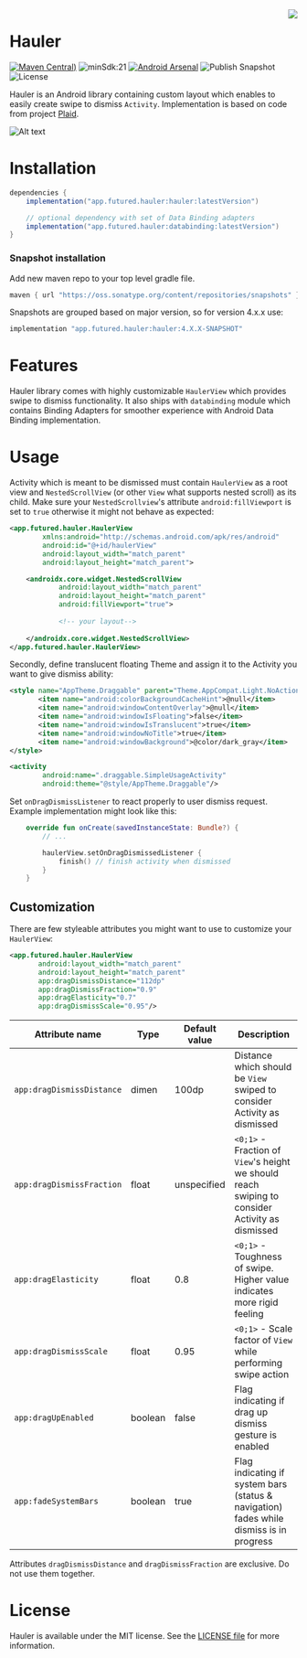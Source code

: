 <img align="right" src="images/Hauler.svg">

# Hauler

[![Maven Central](https://img.shields.io/maven-central/v/app.futured.hauler/hauler))]( https://search.maven.org/artifact/app.futured.hauler/hauler/ )
![minSdk:21](https://img.shields.io/badge/minSDK-21-brightgreen.svg)
[![Android Arsenal]( https://img.shields.io/badge/Android%20Arsenal-Hauler-brightgreen.svg?style=flat )]( https://android-arsenal.com/details/1/7359 )
![Publish Snapshot](https://github.com/futuredapp/hauler/actions/workflows/publish_snapshot.yml/badge.svg)
![License](https://img.shields.io/github/license/futuredapp/hauler?color=black)

Hauler is an Android library containing custom layout which enables to easily create swipe to dismiss `Activity`.
Implementation is based on code from project [Plaid](https://github.com/nickbutcher/plaid).

![Alt text](https://github.com/thefuntasty/hauler/blob/master/images/example.gif)

# Installation

```groovy
dependencies {
    implementation("app.futured.hauler:hauler:latestVersion")

    // optional dependency with set of Data Binding adapters
    implementation("app.futured.hauler:databinding:latestVersion")
}
```

### Snapshot installation

Add new maven repo to your top level gradle file.

```groovy
maven { url "https://oss.sonatype.org/content/repositories/snapshots" }
```

Snapshots are grouped based on major version, so for version 4.x.x use:

```groovy
implementation "app.futured.hauler:hauler:4.X.X-SNAPSHOT"
```

# Features

Hauler library comes with highly customizable `HaulerView` which provides swipe to dismiss functionality. 
It also ships with `databinding` module which contains Binding Adapters for smoother experience with Android Data Binding implementation.

# Usage
 
 Activity which is meant to be dismissed must contain `HaulerView` as a root view and `NestedScrollView` (or other `View` what supports nested scroll) 
 as its child. Make sure your `NestedScrollview`'s attribute `android:fillViewport` is set to `true` otherwise it might not behave as
 expected:

```xml
<app.futured.hauler.HaulerView
        xmlns:android="http://schemas.android.com/apk/res/android"
        android:id="@+id/haulerView"
        android:layout_width="match_parent"
        android:layout_height="match_parent">

    <androidx.core.widget.NestedScrollView
            android:layout_width="match_parent"
            android:layout_height="match_parent"
            android:fillViewport="true">
            
            <!-- your layout-->
            
    </androidx.core.widget.NestedScrollView>
</app.futured.hauler.HaulerView>
```

Secondly, define translucent floating Theme and assign it to the Activity you want to give dismiss ability:

 ```xml
<style name="AppTheme.Draggable" parent="Theme.AppCompat.Light.NoActionBar">
        <item name="android:colorBackgroundCacheHint">@null</item>
        <item name="android:windowContentOverlay">@null</item>
        <item name="android:windowIsFloating">false</item>
        <item name="android:windowIsTranslucent">true</item>
        <item name="android:windowNoTitle">true</item>
        <item name="android:windowBackground">@color/dark_gray</item>
</style>
```

```xml
<activity
        android:name=".draggable.SimpleUsageActivity"
        android:theme="@style/AppTheme.Draggable"/>
```
Set `onDragDismissListener` to react properly to user dismiss request. Example implementation might look like this:
```kotlin
    override fun onCreate(savedInstanceState: Bundle?) {
        // ...

        haulerView.setOnDragDismissedListener {
            finish() // finish activity when dismissed
        }
    }
```

## Customization

There are few styleable attributes you might want to use to customize your `HaulerView`:

 ```xml
<app.futured.hauler.HaulerView
        android:layout_width="match_parent"
        android:layout_height="match_parent"
        app:dragDismissDistance="112dp"
        app:dragDismissFraction="0.9"
        app:dragElasticity="0.7"
        app:dragDismissScale="0.95"/>
```

| Attribute name | Type | Default value | Description|
| -------------- | ---- | ------------- | ---------- |
| `app:dragDismissDistance` | dimen | 100dp | Distance which should be `View` swiped to consider Activity as dismissed |
| `app:dragDismissFraction` | float | unspecified | `<0;1>` - Fraction of `View`'s height we should reach swiping to consider Activity as dismissed |
| `app:dragElasticity` | float | 0.8 | `<0;1>` - Toughness of swipe. Higher value indicates more rigid feeling  |
| `app:dragDismissScale` | float | 0.95 | `<0;1>` - Scale factor of `View` while performing swipe action |
| `app:dragUpEnabled` | boolean | false | Flag indicating if drag up dismiss gesture is enabled |
| `app:fadeSystemBars` | boolean | true | Flag indicating if system bars (status & navigation) fades while dismiss is in progress |

Attributes `dragDismissDistance` and `dragDismissFraction` are exclusive. Do not use them together.

# License

Hauler is available under the MIT license. See the [LICENSE file](LICENCE) for more information.
